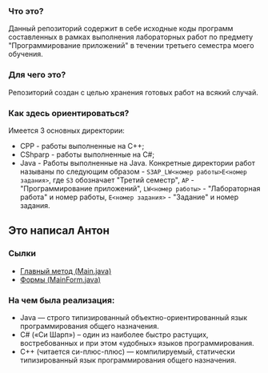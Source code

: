 ### Что это?
Данный репозиторий содержит в себе исходные коды программ составленных в рамках выполнения лабораторных работ по предмету "Программирование приложений" в течении третьего семестра моего обучения.
### Для чего это?
Репозиторий создан с целью хранения готовых работ на всякий случай.
### Как здесь ориентироваться?
Имеется 3 основных директории:
- CPP - работы выполненные на C++;
- CShparp - работы выполненные на C#;
- Java - Работы выполненные на Java.
Конкретные директории работ называны по следующим образом - `S3AP_LW<номер работы>E<номер задания>`, где `S3` обозначает "Третий семестр", `AP` - "Программирование приложений", `LW<номер работы>` - "Лабораторная работа" и номер работы, `E<номер задания>` - "Задание" и номер задания.
## Это написал Антон
### Сылки
- [Главный метод (Main.java)](Java/S3AP_LW2E1/src/Main.java)
- [Формы (MainForm.java)](Java/S3AP_LW2E1/src/MainForm.java)

### На чем была реализация:
- Java — строго типизированный объектно-ориентированный язык программирования общего назначения.
- С# («Си Шарп») – один из наиболее быстро растущих, востребованных и при этом «удобных» языков программирования.
- C++ (читается си-плюс-плюс) — компилируемый, статически типизированный язык программирования общего назначения.
